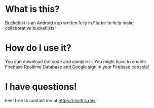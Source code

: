 # What is this?
Bucketlist is an Android app written fully in Flutter to help make collaborative bucketlists!
# How do I use it?
You can download the code and compile it. You might have to enable Firebase Realtime Database and Google sign in your Firebase console! 
# I have questions!
Feel free to contact me at https://markis.dev

